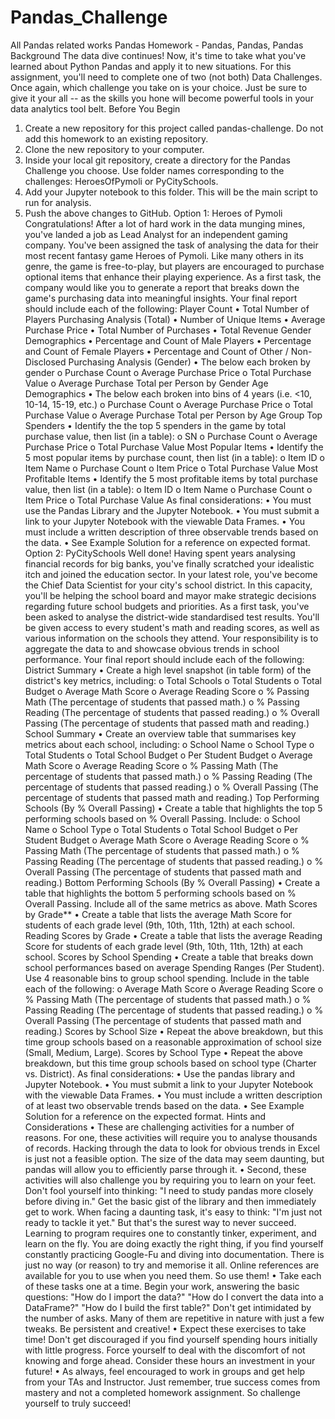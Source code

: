 # Pandas_Challenge
All Pandas related works
Pandas Homework - Pandas, Pandas, Pandas
Background
The data dive continues!
Now, it's time to take what you've learned about Python Pandas and apply it to new situations. For this assignment, you'll need to complete one of two (not both) Data Challenges. Once again, which challenge you take on is your choice. Just be sure to give it your all -- as the skills you hone will become powerful tools in your data analytics tool belt.
Before You Begin
1.	Create a new repository for this project called pandas-challenge. Do not add this homework to an existing repository.
2.	Clone the new repository to your computer.
3.	Inside your local git repository, create a directory for the Pandas Challenge you choose. Use folder names corresponding to the challenges: HeroesOfPymoli or PyCitySchools.
4.	Add your Jupyter notebook to this folder. This will be the main script to run for analysis.
5.	Push the above changes to GitHub.
Option 1: Heroes of Pymoli
Congratulations! After a lot of hard work in the data munging mines, you've landed a job as Lead Analyst for an independent gaming company. You've been assigned the task of analysing the data for their most recent fantasy game Heroes of Pymoli.
Like many others in its genre, the game is free-to-play, but players are encouraged to purchase optional items that enhance their playing experience. As a first task, the company would like you to generate a report that breaks down the game's purchasing data into meaningful insights.
Your final report should include each of the following:
Player Count
•	Total Number of Players
Purchasing Analysis (Total)
•	Number of Unique Items
•	Average Purchase Price
•	Total Number of Purchases
•	Total Revenue
Gender Demographics
•	Percentage and Count of Male Players
•	Percentage and Count of Female Players
•	Percentage and Count of Other / Non-Disclosed
Purchasing Analysis (Gender)
•	The below each broken by gender 
o	Purchase Count
o	Average Purchase Price
o	Total Purchase Value
o	Average Purchase Total per Person by Gender
Age Demographics
•	The below each broken into bins of 4 years (i.e. <10, 10-14, 15-19, etc.) 
o	Purchase Count
o	Average Purchase Price
o	Total Purchase Value
o	Average Purchase Total per Person by Age Group
Top Spenders
•	Identify the the top 5 spenders in the game by total purchase value, then list (in a table): 
o	SN
o	Purchase Count
o	Average Purchase Price
o	Total Purchase Value
Most Popular Items
•	Identify the 5 most popular items by purchase count, then list (in a table): 
o	Item ID
o	Item Name
o	Purchase Count
o	Item Price
o	Total Purchase Value
Most Profitable Items
•	Identify the 5 most profitable items by total purchase value, then list (in a table): 
o	Item ID
o	Item Name
o	Purchase Count
o	Item Price
o	Total Purchase Value
As final considerations:
•	You must use the Pandas Library and the Jupyter Notebook.
•	You must submit a link to your Jupyter Notebook with the viewable Data Frames.
•	You must include a written description of three observable trends based on the data.
•	See Example Solution for a reference on expected format.
Option 2: PyCitySchools
Well done! Having spent years analysing financial records for big banks, you've finally scratched your idealistic itch and joined the education sector. In your latest role, you've become the Chief Data Scientist for your city's school district. In this capacity, you'll be helping the school board and mayor make strategic decisions regarding future school budgets and priorities.
As a first task, you've been asked to analyse the district-wide standardised test results. You'll be given access to every student's math and reading scores, as well as various information on the schools they attend. Your responsibility is to aggregate the data to and showcase obvious trends in school performance.
Your final report should include each of the following:
District Summary
•	Create a high level snapshot (in table form) of the district's key metrics, including: 
o	Total Schools
o	Total Students
o	Total Budget
o	Average Math Score
o	Average Reading Score
o	% Passing Math (The percentage of students that passed math.)
o	% Passing Reading (The percentage of students that passed reading.)
o	% Overall Passing (The percentage of students that passed math and reading.)
School Summary
•	Create an overview table that summarises key metrics about each school, including: 
o	School Name
o	School Type
o	Total Students
o	Total School Budget
o	Per Student Budget
o	Average Math Score
o	Average Reading Score
o	% Passing Math (The percentage of students that passed math.)
o	% Passing Reading (The percentage of students that passed reading.)
o	% Overall Passing (The percentage of students that passed math and reading.)
Top Performing Schools (By % Overall Passing)
•	Create a table that highlights the top 5 performing schools based on % Overall Passing. Include: 
o	School Name
o	School Type
o	Total Students
o	Total School Budget
o	Per Student Budget
o	Average Math Score
o	Average Reading Score
o	% Passing Math (The percentage of students that passed math.)
o	% Passing Reading (The percentage of students that passed reading.)
o	% Overall Passing (The percentage of students that passed math and reading.)
Bottom Performing Schools (By % Overall Passing)
•	Create a table that highlights the bottom 5 performing schools based on % Overall Passing. Include all of the same metrics as above.
Math Scores by Grade**
•	Create a table that lists the average Math Score for students of each grade level (9th, 10th, 11th, 12th) at each school.
Reading Scores by Grade
•	Create a table that lists the average Reading Score for students of each grade level (9th, 10th, 11th, 12th) at each school.
Scores by School Spending
•	Create a table that breaks down school performances based on average Spending Ranges (Per Student). Use 4 reasonable bins to group school spending. Include in the table each of the following: 
o	Average Math Score
o	Average Reading Score
o	% Passing Math (The percentage of students that passed math.)
o	% Passing Reading (The percentage of students that passed reading.)
o	% Overall Passing (The percentage of students that passed math and reading.)
Scores by School Size
•	Repeat the above breakdown, but this time group schools based on a reasonable approximation of school size (Small, Medium, Large).
Scores by School Type
•	Repeat the above breakdown, but this time group schools based on school type (Charter vs. District).
As final considerations:
•	Use the pandas library and Jupyter Notebook.
•	You must submit a link to your Jupyter Notebook with the viewable Data Frames.
•	You must include a written description of at least two observable trends based on the data.
•	See Example Solution for a reference on the expected format.
Hints and Considerations
•	These are challenging activities for a number of reasons. For one, these activities will require you to analyse thousands of records. Hacking through the data to look for obvious trends in Excel is just not a feasible option. The size of the data may seem daunting, but pandas will allow you to efficiently parse through it.
•	Second, these activities will also challenge you by requiring you to learn on your feet. Don't fool yourself into thinking: "I need to study pandas more closely before diving in." Get the basic gist of the library and then immediately get to work. When facing a daunting task, it's easy to think: "I'm just not ready to tackle it yet." But that's the surest way to never succeed. Learning to program requires one to constantly tinker, experiment, and learn on the fly. You are doing exactly the right thing, if you find yourself constantly practicing Google-Fu and diving into documentation. There is just no way (or reason) to try and memorise it all. Online references are available for you to use when you need them. So use them!
•	Take each of these tasks one at a time. Begin your work, answering the basic questions: "How do I import the data?" "How do I convert the data into a DataFrame?" "How do I build the first table?" Don't get intimidated by the number of asks. Many of them are repetitive in nature with just a few tweaks. Be persistent and creative!
•	Expect these exercises to take time! Don't get discouraged if you find yourself spending hours initially with little progress. Force yourself to deal with the discomfort of not knowing and forge ahead. Consider these hours an investment in your future!
•	As always, feel encouraged to work in groups and get help from your TAs and Instructor. Just remember, true success comes from mastery and not a completed homework assignment. So challenge yourself to truly succeed!
